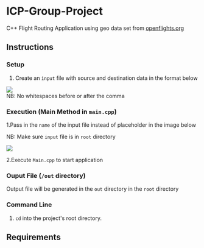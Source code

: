 
# ICP-Group-Project

C++ Flight Routing Application using geo data set from <a href = "https://openflights.org/data.html.">openflights.org</a>

## Instructions

### Setup
1. Create an `input` file with source and destination data in the format below
<div>
  <img src="https://res.cloudinary.com/chakra-me/image/upload/v1664662844/Screenshot_2022-10-01_222019_prolcv.png"/>
</div>
  NB: No whitespaces before or after the comma




### Execution (Main Method in `main.cpp`)
1.Pass in the `name` of the input file instead of placeholder in the image below


NB: Make sure `input` file is in `root` directory
<div>
<img src="https://res.cloudinary.com/chakra-me/image/upload/v1664663488/Screenshot_2022-10-01_223112_azkyrp.png"/>
</div> 

2.Execute `Main.cpp` to start application

### Ouput File (`/out` directory)

Output file will be generated in the `out` directory in the `root` directory

### Command Line

1. `cd` into the project's root directory.

## Requirements

